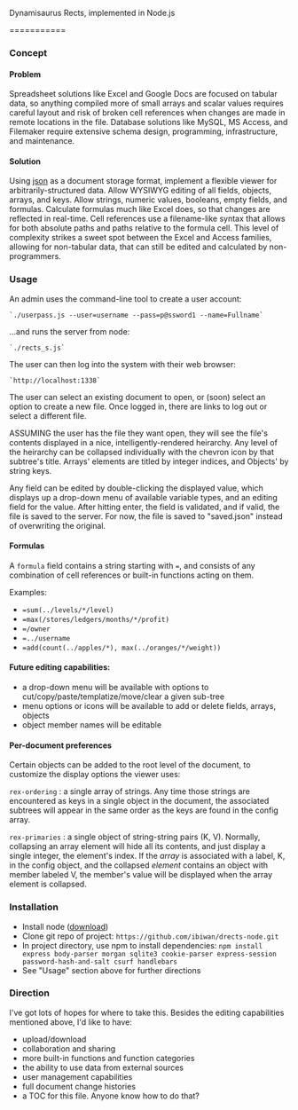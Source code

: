 Dynamisaurus Rects, implemented in Node.js

===========

### Concept

#### Problem

Spreadsheet solutions like Excel and Google Docs are focused on tabular data, so anything compiled more of small arrays and scalar values requires careful layout and risk of broken cell references when changes are made in remote locations in the file.  Database solutions like MySQL, MS Access, and Filemaker require extensive schema design, programming, infrastructure, and maintenance.  

#### Solution

Using [json](http://www.json.org/) as a document storage format, implement a flexible viewer for arbitrarily-structured data.  Allow WYSIWYG editing of all fields, objects, arrays, and keys.  Allow strings, numeric values, booleans, empty fields, and formulas.  Calculate formulas much like Excel does, so that changes are reflected in real-time.  Cell references use a filename-like syntax that allows for both absolute paths and paths relative to the formula cell.  This level of complexity strikes a sweet spot between the Excel and Access families, allowing for non-tabular data, that can still be edited and calculated by non-programmers.

### Usage

An admin uses the command-line tool to create a user account:

    `./userpass.js --user=username --pass=p@ssword1 --name=Fullname`

...and runs the server from node:

    `./rects_s.js`

The user can then log into the system with their web browser:

    `http://localhost:1338`

The user can select an existing document to open, or (soon) select an option to create a new file.  Once logged in, there are links to log out or select a different file.

ASSUMING the user has the file they want open, they will see the file's contents displayed in a nice, intelligently-rendered heirarchy.  Any level of the heirarchy can be collapsed individually with the chevron icon by that subtree's title.  Arrays' elements are titled by integer indices, and Objects' by string keys.

Any field can be edited by double-clicking the displayed value, which displays up a drop-down menu of available variable types, and an editing field for the value.  After hitting enter, the field is validated, and if valid, the file is saved to the server.  For now, the file is saved to "saved.json" instead of overwriting the original.

#### Formulas

A `formula` field contains a string starting with `=`, and consists of any combination of cell references or built-in functions acting on them.  

Examples:
- `=sum(../levels/*/level)`
- `=max(/stores/ledgers/months/*/profit)`
- `=/owner`
- `=../username`
- `=add(count(../apples/*), max(../oranges/*/weight))`

#### Future editing capabilities:

* a drop-down menu will be available with options to cut/copy/paste/templatize/move/clear a given sub-tree
* menu options or icons will be available to add or delete fields, arrays, objects
* object member names will be editable

#### Per-document preferences

Certain objects can be added to the root level of the document, to customize the display options the viewer uses:

`rex-ordering` : a single array of strings.  Any time those strings are encountered as keys in a single object in the document, the associated subtrees will appear in the same order as the keys are found in the config array.

`rex-primaries` : a single object of string-string pairs (K, V).  Normally, collapsing an array element will hide all its contents, and just display a single integer, the element's index.  If the _array_ is associated with a label, K, in the config object, and the collapsed _element_ contains an object with member labeled V, the member's value will be displayed when the array element is collapsed.

### Installation
- Install node ([download](http://nodejs.org/download/))
- Clone git repo of project: 
    `https://github.com/ibiwan/drects-node.git`
- In project directory, use npm to install dependencies:
    `npm install express body-parser morgan sqlite3 cookie-parser express-session password-hash-and-salt csurf handlebars`
- See "Usage" section above for further directions

### Direction
I've got lots of hopes for where to take this.  Besides the editing capabilities mentioned above, I'd like to have:
- upload/download
- collaboration and sharing
- more built-in functions and function categories
- the ability to use data from external sources
- user management capabilities
- full document change histories
- a TOC for this file.  Anyone know how to do that?

